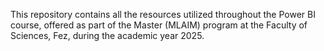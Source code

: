 This repository contains all the resources utilized throughout the Power BI course, offered as part of the Master (MLAIM) program at the Faculty of Sciences, Fez, during the academic year 2025.
